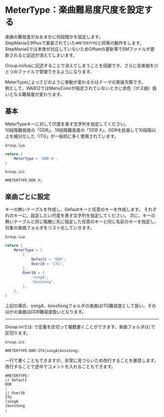 # MeterType：楽曲難易度尺度を設定する

楽曲の難易度がおおまかに何段階かを設定します。  
StepMania3.9Plusで実装されていた`#METERTYPE`と同等の動作をします。StepMania5では本体が対応していないためOffsetの更新等でSMファイルが更新されると記述が消えてしまいます。

Group.ini/luaに記述することで消えてしまうことを回避でき、さらに全楽曲をひとつのファイルで管理できるようになります。

MeterTypeによってどのように挙動が変わるかはテーマの実装次第です。  
例として、WAIEI2ではMenuColorが指定されていないときに赤色（ボス曲）扱いとなる難易度が変わります。

## 基本

MeterTypeキーに対して尺度を表す文字列を指定してください。  
10段階難易度の「DDR」、19段階難易度の「DDR X」、DDRを拡張して10段階以上を細分化した「ITG」が一般的に多く使用されています。

`Group.lua`
```Lua
return {
    MeterType = 'DDR X',
}
```

`Group.ini`
```Plain Text
#METERTYPE:DDR X;
```

## 楽曲ごとに設定

キーの無いテーブルを作成し、Defaultキーと任意のキーを作成します。
それぞれのキーに、設定したい尺度を表す文字列を指定してください。
次に、キーの無いテーブルと同じ階層に先に指定した任意のキーと同じ名前のキーを指定し、対象の楽曲フォルダをリスト化していきます。

`Group.lua`
```Lua
return {
    MeterType = {
        {
            Default = 'DDR',
            Over10 = 'ITG',
        },
        Over10 = {
            'songA',
            'bossSong',
        },
    },
}
```
上記の場合、songA、bossSongフォルダの楽曲はITG難易度として扱い、そのほかの楽曲はDDR難易度扱いとなります。

---
Group.iniでは`:`で定義を区切って複数書くことができます。楽曲フォルダは`|`で区切ります。

`Group.ini`
```Plain Text
#METERTYPE:DDR:ITG|songA|bossSong;
```
一行で書くこともできますが、非常に見づらいため改行することを推奨します。  
改行することで途中でコメントを入れることもできます。

```Plain Text
#METERTYPE:
// Default
DDR
:
// Over10
ITG
|songA
|bossSong
;
```
